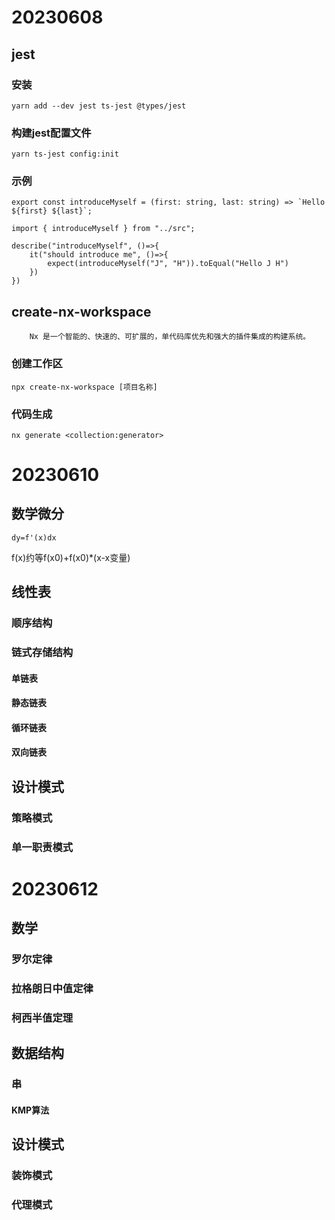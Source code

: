 # 20230608
## jest
### 安装
```
yarn add --dev jest ts-jest @types/jest
```
### 构建jest配置文件
```
yarn ts-jest config:init
```
### 示例
```方法
export const introduceMyself = (first: string, last: string) => `Hello ${first} ${last}`;

```
```测试
import { introduceMyself } from "../src";

describe("introduceMyself", ()=>{
    it("should introduce me", ()=>{
        expect(introduceMyself("J", "H")).toEqual("Hello J H")
    })
})
```
## create-nx-workspace
        Nx 是一个智能的、快速的、可扩展的，单代码库优先和强大的插件集成的构建系统。
### 创建工作区
```
npx create-nx-workspace [项目名称]
```
### 代码生成
```
nx generate <collection:generator>
```
# 20230610
## 数学微分
```
dy=f'(x)dx
```
f(x)约等f(x0)+f(x0)*(x-x变量)
## 线性表
### 顺序结构
### 链式存储结构
#### 单链表
#### 静态链表
#### 循环链表
#### 双向链表
## 设计模式
### 策略模式
### 单一职责模式

# 20230612
## 数学
### 罗尔定律
### 拉格朗日中值定律
### 柯西半值定理
## 数据结构
### 串
#### KMP算法
## 设计模式
### 装饰模式
### 代理模式